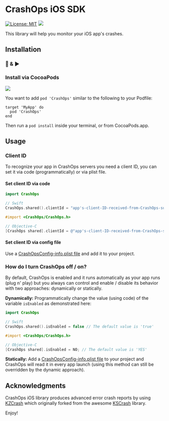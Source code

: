 # CrashOps iOS SDK
[![License: MIT](https://img.shields.io/badge/License-MIT-yellow.svg)](https://opensource.org/licenses/MIT) [![](https://img.shields.io/cocoapods/p/CrashOps.svg?style=flat)](https://cocoapods.org/pods/CrashOps)

This library will help you monitor your iOS app's crashes.


## Installation
### 🔌 & ▶️
### Install via CocoaPods
[![](https://img.shields.io/cocoapods/v/CrashOps.svg?style=flat)](https://cocoapods.org/pods/CrashOps)

You want to add `pod 'CrashOps'` similar to the following to your Podfile:
```
target 'MyApp' do
  pod 'CrashOps'
end
```
Then run a `pod install` inside your terminal, or from CocoaPods.app.

## Usage

### Client ID

To recognize your app in CrashOps servers you need a client ID, you can set it via code (programmatically) or via plist file.

#### Set client ID via code
```Swift
import CrashOps

// Swift
CrashOps.shared().clientId = "app's-client-ID-received-from-CrashOps-support"
```

```Objective-C
#import <CrashOps/CrashOps.h>

// Objective-C
[CrashOps shared].clientId = @"app's-client-ID-received-from-CrashOps-support";
```

#### Set client ID via config file

Use a [CrashOpsConfig-info.plist file](https://github.com/CrashOps/iOS-SDK/blob/v0.0.68/CrashOps/SupportingFiles/example-for-optional-info-plist/CrashOpsConfig-info.plist) and add it to your project.


### How do I turn CrashOps off / on?
By default, CrashOps is enabled and it runs automatically as your app runs  (plug n' play) but you always can control and enable / disable its behavior with two approaches: dynamically or statically.

**Dynamically:** Programmatically change the value (using code) of the variable `isEnabled` as demonstrated here:
```Swift
import CrashOps

// Swift
CrashOps.shared().isEnabled = false // The default value is 'true'
```

```Objective-C
#import <CrashOps/CrashOps.h>

// Objective-C
[CrashOps shared].isEnabled = NO; // The default value is 'YES'
```

**Statically:** Add a [CrashOpsConfig-info.plist file](https://github.com/CrashOps/iOS-SDK/blob/v0.0.68/CrashOps/SupportingFiles/example-for-optional-info-plist/CrashOpsConfig-info.plist) to your project and CrashOps will read it in every app launch (using this method can still be overridden by the dynamic approach).


## Acknowledgments

CrashOps iOS library produces advanced error crash reports by using [KZCrash](https://github.com/perrzick/KZCrash) which originally forked from the awesome [KSCrash](https://github.com/kstenerud/KSCrash) library.



Enjoy!
